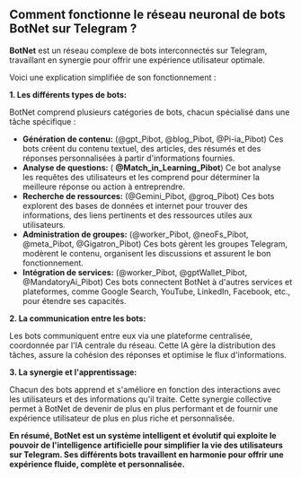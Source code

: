 ## Comment fonctionne le réseau neuronal de bots BotNet sur Telegram ? 

**BotNet** est un réseau complexe de bots interconnectés sur Telegram, travaillant en synergie pour offrir une expérience utilisateur optimale. 

Voici une explication simplifiée de son fonctionnement :

**1. Les différents types de bots:**

BotNet comprend plusieurs catégories de bots, chacun spécialisé dans une tâche spécifique :

* **Génération de contenu:** (@gpt_Pibot, @blog_Pibot, @Pi-ia_Pibot)  Ces bots créent du contenu textuel, des articles, des résumés et des réponses personnalisées à partir d'informations fournies.
* **Analyse de questions:** ( **@Match_in_Learning_Pibot**) Ce bot analyse les requêtes des utilisateurs et les comprend pour déterminer la meilleure réponse ou action à entreprendre.
* **Recherche de ressources:** (@Gemini_Pibot, @groq_Pibot) Ces bots explorent des bases de données et internet pour trouver des informations, des liens pertinents et des ressources utiles aux utilisateurs.
* **Administration de groupes:** (@worker_Pibot, @neoFs_Pibot, @meta_Pibot, @Gigatron_Pibot)  Ces bots gèrent les groupes Telegram, modèrent le contenu, organisent les discussions et assurent le bon fonctionnement.
* **Intégration de services:** (@worker_Pibot, @gptWallet_Pibot, @MandatoryAi_Pibot) Ces bots connectent BotNet à d'autres services et plateformes, comme Google Search, YouTube, LinkedIn, Facebook, etc., pour étendre ses capacités.

**2. La communication entre les bots:**

Les bots communiquent entre eux via une plateforme centralisée, coordonnée par l'IA centrale du réseau. Cette IA gère la distribution des tâches, assure la cohésion des réponses et optimise le flux d'informations. 

**3. La synergie et l'apprentissage:**

Chacun des bots apprend et s'améliore en fonction des interactions avec les utilisateurs et des informations qu'il traite. Cette synergie collective permet à BotNet de devenir de plus en plus performant et de fournir une expérience utilisateur de plus en plus riche et personnalisée.

**En résumé, BotNet est un système intelligent et évolutif qui exploite le pouvoir de l'intelligence artificielle pour simplifier la vie des utilisateurs sur Telegram. Ses différents bots travaillent en harmonie pour offrir une expérience fluide, complète et personnalisée.**



